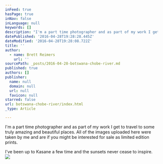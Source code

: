 ```yaml
---
inFeed: true
hasPage: true
inNav: false
inLanguage: null
keywords: []
description: "I'm a part time photographer and as part of my work I get to travel to some truly amazing and beautiful places. All of the images uploaded here were taken by me and are if you might be interested for sale as limited edition prints."
datePublished: '2016-04-28T19:28:28.445Z'
dateModified: '2016-04-28T19:28:08.722Z'
title: ''
author:
  - name: Brett Reimers
    url: ''
sourcePath: _posts/2016-04-28-botswana-chobe-river.md
published: true
authors: []
publisher:
  name: null
  domain: null
  url: null
  favicon: null
starred: false
url: botswana-chobe-river/index.html
_type: Article

---
```

I'm a part time photographer and as part of my work I get to travel to some truly amazing and beautiful places. All of the images uploaded here were taken by me and are if you might be interested for sale as limited edition prints.

I've been up to Kasane a few time and the sunsets never cease to inspire.
![](https://the-grid-user-content.s3-us-west-2.amazonaws.com/9fa0ec18-5542-43a3-a75c-67da30d822fb.jpg)